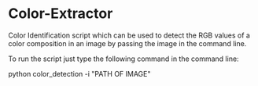 # Color-Extractor
Color Identification script which can be used to detect the RGB values of a color composition  in an image by passing the image in the command line.

To run the script just type the following command in the command line:

python color_detection -i "PATH OF IMAGE"
